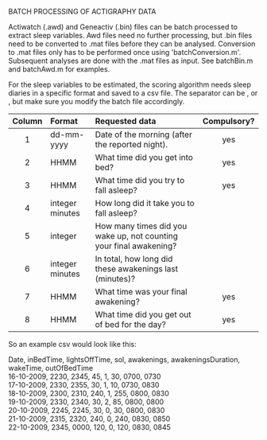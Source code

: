 BATCH PROCESSING OF ACTIGRAPHY DATA

Actiwatch (.awd) and Geneactiv (.bin) files can be batch processed to extract sleep variables. 
Awd files need no further processing, but .bin files need to be converted to .mat files before they can be analysed. Conversion to .mat files only has to be performed once using 'batchConversion.m'. Subsequent analyses are done with the .mat files as input.
See batchBin.m and batchAwd.m for examples.

For the sleep variables to be estimated, the scoring algorithm needs sleep diaries in a specific format and saved to a csv file. The separator can be , or , but make sure you modify the batch file accordingly.

| Column | Format          | Requested data                                                     | Compulsory? |  
| :-----:| :-------------- | :----------------------------------------------------------------- | :---------: |    
| 1      | dd-mm-yyyy      | Date of the morning (after the reported night).                    | yes         | 
| 2      | HHMM            | What time did you get into bed?                                    | yes         |
| 3      | HHMM            | What time did you try to fall asleep?                              | yes         |
| 4      | integer minutes | How long did it take you to fall asleep?                           |             |
| 5      | integer         | How many times did you wake up, not counting your final awakening? |             |
| 6      | integer minutes | In total, how long did these awakenings last (minutes)?            |             |
| 7      | HHMM            | What time was your final awakening?                                | yes         |
| 8      | HHMM            | What time did you get out of bed for the day?                      | yes         |

So an example csv would look like this:

Date, inBedTime, lightsOffTime, sol, awakenings, awakeningsDuration, wakeTime, outOfBedTime     
16-10-2009, 2230, 2345,  45, 1,  30, 0700, 0730    
17-10-2009, 2330, 2355,  30, 1,  10, 0730, 0830    
18-10-2009, 2300, 2310, 240, 1, 255, 0800, 0830    
19-10-2009, 2330, 2340,  30, 2,  85, 0800, 0800    
20-10-2009, 2245, 2245,  30, 0,  30, 0800, 0830     
21-10-2009, 2315, 2320, 240, 0, 240, 0830, 0850    
22-10-2009, 2345, 0000, 120, 0, 120, 0830, 0845    
 
 